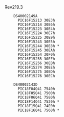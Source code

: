 Rev219.3


        DS40002149A
          PIC16F15213 30E3h
          PIC16F15214 30E6h
          PIC16F15223 30E4h
          PIC16F15224 30E7h
          PIC16F15225 30E9h
          PIC16F15243 30E5h
          PIC16F15244 30E8h *
          PIC16F15245 30EAh
          PIC16F15254 30F0h
          PIC16F15255 30EFh
          PIC16F15256 30EBh
          PIC16F15274 30EEh
          PIC16F15275 30EDh
          PIC16F15276 30ECh

        DS40002143D
          PIC18F04Q41 7540h
          PIC18F05Q41 7500h
          PIC18F06Q41 7580h
          PIC18F14Q41 7520h *
          PIC18F15Q41 74E0h
          PIC18F16Q41 7560h *

